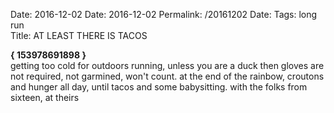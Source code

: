 Date: 2016-12-02
Date: 2016-12-02
Permalink: /20161202
Date: 
Tags: long run  
Title: AT LEAST THERE IS TACOS
  
**{ 153978691898 }**  
getting too cold for outdoors running, unless you are a duck then gloves are not required, not garmined, won't count. at the end of the rainbow, croutons and hunger all day, until tacos and some babysitting. with the folks from sixteen, at theirs  
